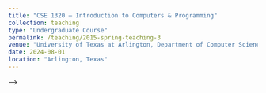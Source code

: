 ```yaml
---
title: "CSE 1320 – Introduction to Computers & Programming"
collection: teaching
type: "Undergraduate Course"
permalink: /teaching/2015-spring-teaching-3
venue: "University of Texas at Arlington, Department of Computer Science and Engineering"
date: 2024-08-01
location: "Arlington, Texas"
---
```


<!-- <!-- This is a description of a teaching experience. You can use markdown like any other post. -->

<!-- Heading 1
======

Heading 2
======

Heading 3
====== --> -->
